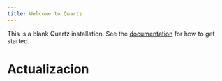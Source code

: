 ```yaml
---
title: Welcome to Quartz
---
```


This is a blank Quartz installation.
See the [documentation](https://quartz.jzhao.xyz) for how to get started.
 
 
 
 # Actualizacion
 